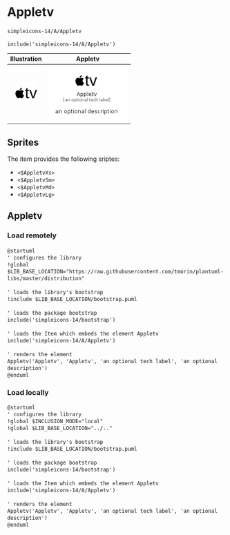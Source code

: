 # Appletv


```text
simpleicons-14/A/Appletv
```

```text
include('simpleicons-14/A/Appletv')
```



| Illustration | Appletv |
| :---: | :---: |
| ![illustration for Illustration](../../simpleicons-14/A/Appletv.png) | ![illustration for Appletv](../../simpleicons-14/A/Appletv.Local.png) |



## Sprites
The item provides the following sriptes:

- `<$AppletvXs>`
- `<$AppletvSm>`
- `<$AppletvMd>`
- `<$AppletvLg>`





## Appletv

### Load remotely
```plantuml
@startuml
' configures the library
!global $LIB_BASE_LOCATION="https://raw.githubusercontent.com/tmorin/plantuml-libs/master/distribution"

' loads the library's bootstrap
!include $LIB_BASE_LOCATION/bootstrap.puml

' loads the package bootstrap
include('simpleicons-14/bootstrap')

' loads the Item which embeds the element Appletv
include('simpleicons-14/A/Appletv')

' renders the element
Appletv('Appletv', 'Appletv', 'an optional tech label', 'an optional description')
@enduml
```

### Load locally
```plantuml
@startuml
' configures the library
!global $INCLUSION_MODE="local"
!global $LIB_BASE_LOCATION="../.."

' loads the library's bootstrap
!include $LIB_BASE_LOCATION/bootstrap.puml

' loads the package bootstrap
include('simpleicons-14/bootstrap')

' loads the Item which embeds the element Appletv
include('simpleicons-14/A/Appletv')

' renders the element
Appletv('Appletv', 'Appletv', 'an optional tech label', 'an optional description')
@enduml
```

